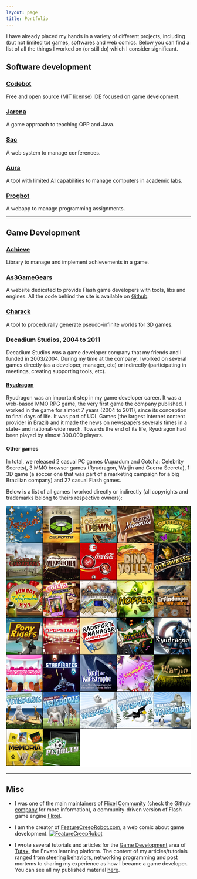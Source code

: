 ```yaml
---
layout: page
title: Portfolio
---
```


I have already placed my hands in a variety of different projects, including (but not limited to) games, softwares and web comics. Below you can find a list of all the things I worked on (or still do) which I consider significant.

## Software development

### [Codebot](https://github.com/Dovyski/Codebot)
Free and open source (MIT license) IDE focused on game development.

### [Jarena](https://github.com/Dovyski/Jarena)
A game approach to teaching OPP and Java.

### [Sac](https://github.com/Dovyski/Sac)
A web system to manage conferences.

### [Aura](https://github.com/Dovyski/Aura)
A tool with limited AI capabilities to manage computers in academic labs.

### [Progbot](https://github.com/Dovyski/Progbot)
A webapp to manage programming assignments.

___

## Game Development

### [Achieve](https://github.com/Dovyski/Achieve)
Library to manage and implement achievements in a game.

### [As3GameGears](https://as3gamegears.com)
A website dedicated to provide Flash game developers with tools, libs and engines. All the code behind the site is available on [Github](https://github.com/Dovyski/As3GameGears).

### [Charack](https://github.com/Dovyski/charack)
A tool to procedurally generate pseudo-infinite worlds for 3D games.    

### Decadium Studios, 2004 to 2011

Decadium Studios was a game developer company that my friends and I funded in 2003/2004. During my time at the company, I worked on several games directly (as a developer, manager, etc) or indirectly (participating in meetings, creating supporting tools, etc).

#### [Ryudragon](http://web.archive.org/web/20120501030123/http://ryudragon.uol.com.br/)
Ryudragon was an important step in my game developer career. It was a web-based MMO RPG game, the very first game the company published. I worked in the game for almost 7 years (2004 to 2011), since its conception to final days of life. It was part of UOL Games (the largest Internet content provider in Brazil) and it made the news on newspapers severals times in a state- and national-wide reach. Towards the end of its life, Ryudragon had been played by almost 300.000 players.

#### Other games
In total, we released 2 casual PC games (Aquadum and Gotcha: Celebrity Secrets), 3 MMO browser games (Ryudragon, Warjin and Guerra Secreta), 1 3D game (a soccer one that was part of a marketing campaign for a big Brazilian company) and 27 casual Flash games.

Below is a list of all games I worked directly or indirectly (all copyrights and trademarks belong to theirs respective owners):

![Games I worked on while at Decadium](/public/img/decadium-games.jpg)

___

## Misc

- I was one of the main maintainers of [Flixel Community](http://flixelcommunity.org) (check the [Github company](https://github.com/FlixelCommunity/) for more information), a community-driven version of Flash game engine [Flixel](http://flixel.org).  

- I am the creator of [FeatureCreepRobot.com](https://featurecreeprobot.com), a web comic about game development.
<a href="http://featurecreeprobot.com" target="_blank">![FeatureCreepRobot](http://featurecreeprobot.com/strips/0.png "Rule of thumb: no placeholders for producers.")</a>

- I wrote several tutorials and articles for the [Game Development](http://gamedevelopment.tutsplus.com/) area of [Tuts+](http://tutsplus.com), the Envato learning platform. The content of my articles/tutorials ranged from [steering behaviors](http://gamedevelopment.tutsplus.com/series/understanding-steering-behaviors--gamedev-12732), networking programming and post mortems to sharing my experience as how I became a game developer. You can see all my published material [here](http://tutsplus.com/authors/fernando-bevilacqua).  
